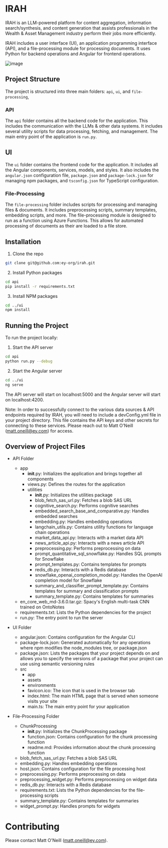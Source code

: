 # IRAH

IRAH is an LLM-powered platform for content aggregation, information search/synthesis, and content generation that assists professionals in the Wealth & Asset Management industry perform their jobs more efficiently.

IRAH includes a user interface (UI), an application programming interface (API), and a file-processing module for processing documents. It uses Python for backend operations and Angular for frontend operations.

![image](https://github.com/ey-org/irah/assets/99744961/03dfbca5-f229-48dd-b06e-4f508100fff6)

## Project Structure

The project is structured into three main folders: `api`, `ui`, and `file-processing`,

### API

The `api` folder contains all the backend code for the application. This includes the communication with the LLMs & other data systems. It includes several utility scripts for data processing, fetching, and management. The main entry point of the application is `run.py`.

## UI

The `ui` folder contains the frontend code for the application. It includes all the Angular components, services, models, and styles. It also includes the `angular.json` configuration file, `package.json` and `package-lock.json` for managing npm packages, and `tsconfig.json` for TypeScript configuration.

### File-Processing

The `file-processing` folder includes scripts for processing and managing files & documents. It includes preprocessing scripts, summary templates, embedding scripts, and more. The file-processing module is designed to run as a function using Azure Functions. This allows for automated processing of documents as their are loaded to a file store.

## Installation

1. Clone the repo
```sh
git clone git@github.com:ey-org/irah.git
```
2. Install Python packages
```sh
cd api
pip install -r requirements.txt
```
3. Install NPM packages
```sh
cd ../ui
npm install
```

## Running the Project

To run the project locally:

1. Start the API server
```sh
cd api
python run.py --debug
```

2. Start the Angular server
```sh
cd ../ui
ng serve
```

The API server will start on localhost:5000 and the Angular server will start on localhost:4200.

Note: In order to successfully connect to the various data sources & API endpoints required by IRAH, you will need to include a devConfig.yml file in your project directory. This file contains the API keys and other secrets for connecting to these services. Please reach out to Matt O'Neill (matt.oneill@ey.com) for access.

## Overview of Project Files

- API Folder  
  - app  
    - __init__.py: Initializes the application and brings together all components  
    - views.py: Defines the routes for the application  
    - utilities  
      - __init__.py: Initializes the utilities package  
      - blob_fetch_sas_url.py: Fetches a blob SAS URL  
      - cognitive_search.py: Performs cognitive searches  
      - embedded_search_base_and_comparative.py: Handles embedded searches  
      - embedding.py: Handles embedding operations  
      - langchain_utils.py: Contains utility functions for language chain operations  
      - market_data_api.py: Interacts with a market data API  
      - news_article_api.py: Interacts with a news article API  
      - preprocessing.py: Performs preprocessing on data  
      - prompt_quantitative_sql_snowflake.py: Handles SQL prompts for Snowflake  
      - prompt_templates.py: Contains templates for prompts  
      - redis_db.py: Interacts with a Redis database  
      - snowflake_openai_completion_model.py: Handles the OpenAI completion model for Snowflake  
      - summary_and_classifier_prompt_template.py: Contains templates for summary and classification prompts  
      - summary_template.py: Contains templates for summaries  
  - en_core_web_md-3.6.0.tar.gz: Spacy's English multi-task CNN trained on OntoNotes  
  - requirements.txt: Lists the Python dependencies for the project  
  - run.py: The entry point to run the server  
  
- UI Folder  
  - angular.json: Contains configuration for the Angular CLI  
  - package-lock.json: Generated automatically for any operations where npm modifies the node_modules tree, or package.json  
  - package.json: Lists the packages that your project depends on and allows you to specify the versions of a package that your project can use using semantic versioning rules  
  - src  
    - app  
    - assets  
    - environments  
    - favicon.ico: The icon that is used in the browser tab  
    - index.html: The main HTML page that is served when someone visits your site  
    - main.ts: The main entry point for your application  

- File-Processing Folder  
  - ChunkProcessing  
    - __init__.py: Initializes the ChunkProcessing package  
    - function.json: Contains configuration for the chunk processing function  
    - readme.md: Provides information about the chunk processing function  
  - blob_fetch_sas_url.py: Fetches a blob SAS URL  
  - embedding.py: Handles embedding operations  
  - host.json: Contains configuration for the file processing host  
  - preprocessing.py: Performs preprocessing on data  
  - preprocessing_widget.py: Performs preprocessing on widget data  
  - redis_db.py: Interacts with a Redis database  
  - requirements.txt: Lists the Python dependencies for the file-processing scripts  
  - summary_template.py: Contains templates for summaries  
  - widget_prompt.py: Handles prompts for widgets  

# Contributing

Please contact Matt O'Neill (matt.oneill@ey.com).

